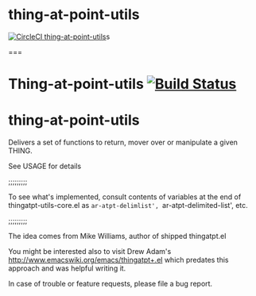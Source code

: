 # thing-at-point-utils

[![CircleCI thing-at-point-utils](https://circleci.com/gh/andreas-roehler/thing-at-point-utils.svg?style=svg)](https://app.circleci.com/pipelines/gh/andreas-roehler/thing-at-point-util)s

===


Thing-at-point-utils [![Build Status](https://travis-ci.org/andreas-roehler/thing-at-point-utils.svg?branch=master)](https://travis-ci.org/andreas-roehler/thing-at-point-utils)
===

# thing-at-point-utils
Delivers a set of functions to return, mover over or
manipulate a given THING. 

See USAGE for details

;;;;;;;;;

To see what's implemented, consult contents of
variables at the end of thingatpt-utils-core.el as
`ar-atpt-delimlist', `ar-atpt-delimited-list', etc.

;;;;;;;;;

The idea comes from Mike Williams, author of shipped
thingatpt.el

You might be interested also to visit Drew Adam's
http://www.emacswiki.org/emacs/thingatpt+.el
which predates this approach and was helpful writing it.

In case of trouble or feature requests, please file a
bug report.


